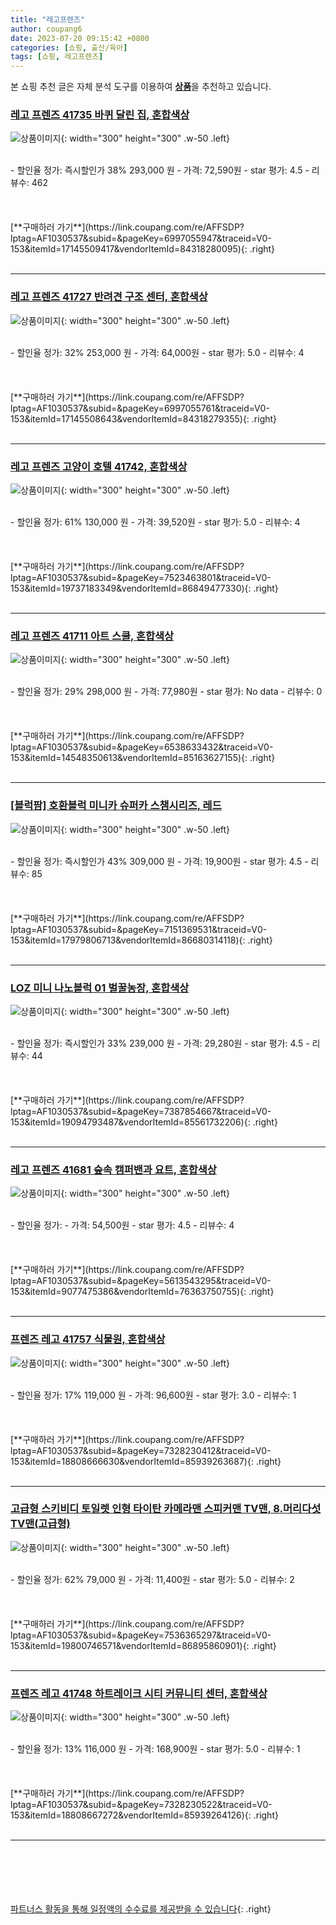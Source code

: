 ```yaml
---
title: "레고프렌즈"
author: coupang6
date: 2023-07-20 09:15:42 +0800
categories: [쇼핑, 출산/육아]
tags: [쇼핑, 레고프렌즈]
---
```


본 쇼핑 추천 글은 자체 분석 도구를 이용하여 [**상품**](https://link.coupang.com/a/bao1ui)을 추천하고 있습니다.

### [레고 프렌즈 41735 바퀴 달린 집, 혼합색상](https://link.coupang.com/re/AFFSDP?lptag=AF1030537&subid=&pageKey=6997055947&traceid=V0-153&itemId=17145509417&vendorItemId=84318280095)

![상품이미지](https://thumbnail10.coupangcdn.com/thumbnails/remote/230x230ex/image/retail/images/2022/12/15/13/9/94094527-8049-491c-b58c-cc36c0e88ace.png){: width="300" height="300" .w-50 .left}


<br>
- 할인율 정가: 즉시할인가 38%  293,000   원
- 가격: 72,590원
- star 평가: 4.5
- 리뷰수: 462
<br>
<br>
<br>
<br>
[**구매하러 가기**](https://link.coupang.com/re/AFFSDP?lptag=AF1030537&subid=&pageKey=6997055947&traceid=V0-153&itemId=17145509417&vendorItemId=84318280095){: .right}
<br>
<br>

---

### [레고 프렌즈 41727 반려견 구조 센터, 혼합색상](https://link.coupang.com/re/AFFSDP?lptag=AF1030537&subid=&pageKey=6997055761&traceid=V0-153&itemId=17145508643&vendorItemId=84318279355)

![상품이미지](https://thumbnail7.coupangcdn.com/thumbnails/remote/230x230ex/image/retail/images/2022/12/15/13/1/605b03fb-7d72-4c9a-bef5-1cd8e88adfb2.png){: width="300" height="300" .w-50 .left}


<br>
- 할인율 정가: 32%  253,000   원
- 가격: 64,000원
- star 평가: 5.0
- 리뷰수: 4
<br>
<br>
<br>
<br>
[**구매하러 가기**](https://link.coupang.com/re/AFFSDP?lptag=AF1030537&subid=&pageKey=6997055761&traceid=V0-153&itemId=17145508643&vendorItemId=84318279355){: .right}
<br>
<br>

---

### [레고 프렌즈 고양이 호텔 41742, 혼합색상](https://link.coupang.com/re/AFFSDP?lptag=AF1030537&subid=&pageKey=7523463801&traceid=V0-153&itemId=19737183349&vendorItemId=86849477330)

![상품이미지](https://thumbnail10.coupangcdn.com/thumbnails/remote/230x230ex/image/rs_quotation_api/w4kgkiew/91a40a467b70423cae76d954695a99af.png){: width="300" height="300" .w-50 .left}


<br>
- 할인율 정가: 61%  130,000   원
- 가격: 39,520원
- star 평가: 5.0
- 리뷰수: 4
<br>
<br>
<br>
<br>
[**구매하러 가기**](https://link.coupang.com/re/AFFSDP?lptag=AF1030537&subid=&pageKey=7523463801&traceid=V0-153&itemId=19737183349&vendorItemId=86849477330){: .right}
<br>
<br>

---

### [레고 프렌즈 41711 아트 스쿨, 혼합색상](https://link.coupang.com/re/AFFSDP?lptag=AF1030537&subid=&pageKey=6538633432&traceid=V0-153&itemId=14548350613&vendorItemId=85163627155)

![상품이미지](https://thumbnail6.coupangcdn.com/thumbnails/remote/230x230ex/image/vendor_inventory/5e1a/cd0c6fbad611693594c1f581d7f57667be3b3c3815b6e9580538f9ed6f00.png){: width="300" height="300" .w-50 .left}


<br>
- 할인율 정가: 29%  298,000   원
- 가격: 77,980원
- star 평가: No data
- 리뷰수: 0
<br>
<br>
<br>
<br>
[**구매하러 가기**](https://link.coupang.com/re/AFFSDP?lptag=AF1030537&subid=&pageKey=6538633432&traceid=V0-153&itemId=14548350613&vendorItemId=85163627155){: .right}
<br>
<br>

---

### [[블럭팜] 호환블럭 미니카 슈퍼카 스챔시리즈, 레드](https://link.coupang.com/re/AFFSDP?lptag=AF1030537&subid=&pageKey=7151369531&traceid=V0-153&itemId=17979806713&vendorItemId=86680314118)

![상품이미지](https://thumbnail10.coupangcdn.com/thumbnails/remote/230x230ex/image/vendor_inventory/e522/480f472817e8d10977816f2d5660b6c6bc43d6881bb0cfccec1020709299.jpg){: width="300" height="300" .w-50 .left}


<br>
- 할인율 정가: 즉시할인가 43%  309,000   원
- 가격: 19,900원
- star 평가: 4.5
- 리뷰수: 85
<br>
<br>
<br>
<br>
[**구매하러 가기**](https://link.coupang.com/re/AFFSDP?lptag=AF1030537&subid=&pageKey=7151369531&traceid=V0-153&itemId=17979806713&vendorItemId=86680314118){: .right}
<br>
<br>

---

### [LOZ 미니 나노블럭 01 벌꿀농장, 혼합색상](https://link.coupang.com/re/AFFSDP?lptag=AF1030537&subid=&pageKey=7387854667&traceid=V0-153&itemId=19094793487&vendorItemId=85561732206)

![상품이미지](https://thumbnail8.coupangcdn.com/thumbnails/remote/230x230ex/image/vendor_inventory/a0bb/13d3d0330d342d4251af5b69805d8c3dde6064f2009685c1d0b5b23b5ad1.png){: width="300" height="300" .w-50 .left}


<br>
- 할인율 정가: 즉시할인가 33%  239,000   원
- 가격: 29,280원
- star 평가: 4.5
- 리뷰수: 44
<br>
<br>
<br>
<br>
[**구매하러 가기**](https://link.coupang.com/re/AFFSDP?lptag=AF1030537&subid=&pageKey=7387854667&traceid=V0-153&itemId=19094793487&vendorItemId=85561732206){: .right}
<br>
<br>

---

### [레고 프렌즈 41681 숲속 캠퍼밴과 요트, 혼합색상](https://link.coupang.com/re/AFFSDP?lptag=AF1030537&subid=&pageKey=5613543295&traceid=V0-153&itemId=9077475386&vendorItemId=76363750755)

![상품이미지](https://thumbnail10.coupangcdn.com/thumbnails/remote/230x230ex/image/rs_quotation_api/ogdkujy0/7926ec8004f845c7ae067a2704d69327.jpg){: width="300" height="300" .w-50 .left}


<br>
- 할인율 정가: 
- 가격: 54,500원
- star 평가: 4.5
- 리뷰수: 4
<br>
<br>
<br>
<br>
[**구매하러 가기**](https://link.coupang.com/re/AFFSDP?lptag=AF1030537&subid=&pageKey=5613543295&traceid=V0-153&itemId=9077475386&vendorItemId=76363750755){: .right}
<br>
<br>

---

### [프렌즈 레고 41757 식물원, 혼합색상](https://link.coupang.com/re/AFFSDP?lptag=AF1030537&subid=&pageKey=7328230412&traceid=V0-153&itemId=18808666630&vendorItemId=85939263687)

![상품이미지](https://thumbnail10.coupangcdn.com/thumbnails/remote/230x230ex/image/rs_quotation_api/asqpaksz/2a54f139fdf4475d9ef72c1519e55935.png){: width="300" height="300" .w-50 .left}


<br>
- 할인율 정가: 17%  119,000   원
- 가격: 96,600원
- star 평가: 3.0
- 리뷰수: 1
<br>
<br>
<br>
<br>
[**구매하러 가기**](https://link.coupang.com/re/AFFSDP?lptag=AF1030537&subid=&pageKey=7328230412&traceid=V0-153&itemId=18808666630&vendorItemId=85939263687){: .right}
<br>
<br>

---

### [고급형 스키비디 토일렛 인형 타이탄 카메라맨 스피커맨 TV맨, 8.머리다섯 TV맨(고급형)](https://link.coupang.com/re/AFFSDP?lptag=AF1030537&subid=&pageKey=7536365297&traceid=V0-153&itemId=19800746571&vendorItemId=86895860901)

![상품이미지](https://thumbnail6.coupangcdn.com/thumbnails/remote/230x230ex/image/vendor_inventory/2627/cbe1810189345c273398b3747d84cfa2f53a6039a9bfe25128e57f77e46d.jpg){: width="300" height="300" .w-50 .left}


<br>
- 할인율 정가: 62%  79,000   원
- 가격: 11,400원
- star 평가: 5.0
- 리뷰수: 2
<br>
<br>
<br>
<br>
[**구매하러 가기**](https://link.coupang.com/re/AFFSDP?lptag=AF1030537&subid=&pageKey=7536365297&traceid=V0-153&itemId=19800746571&vendorItemId=86895860901){: .right}
<br>
<br>

---

### [프렌즈 레고 41748 하트레이크 시티 커뮤니티 센터, 혼합색상](https://link.coupang.com/re/AFFSDP?lptag=AF1030537&subid=&pageKey=7328230522&traceid=V0-153&itemId=18808667272&vendorItemId=85939264126)

![상품이미지](https://thumbnail8.coupangcdn.com/thumbnails/remote/230x230ex/image/rs_quotation_api/srixa4iu/4f9d1cc942ea4f1891c89d65ea529a2a.png){: width="300" height="300" .w-50 .left}


<br>
- 할인율 정가: 13%  116,000   원
- 가격: 168,900원
- star 평가: 5.0
- 리뷰수: 1
<br>
<br>
<br>
<br>
[**구매하러 가기**](https://link.coupang.com/re/AFFSDP?lptag=AF1030537&subid=&pageKey=7328230522&traceid=V0-153&itemId=18808667272&vendorItemId=85939264126){: .right}
<br>
<br>

---
<br><br><br><br><br> [파트너스 활동을 통해 일정액의 수수료를 제공받을 수 있습니다](https://link.coupang.com/a/bao1ui){: .right}
